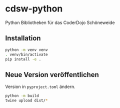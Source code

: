 # cdsw-python
Python Bibliotheken für das CoderDojo Schöneweide

## Installation

```sh
python -m venv venv
. venv/bin/activate
pip install -e .
```

## Neue Version veröffentlichen

Version in `pyproject.toml` ändern.

```sh
python -m build
twine upload dist/*
```
